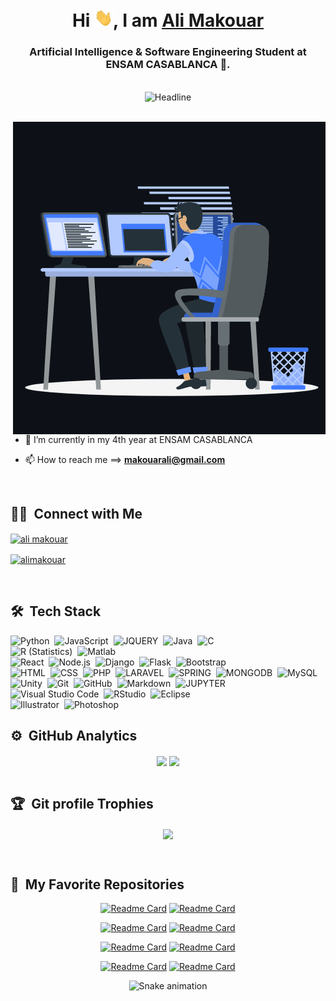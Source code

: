 <h1 align="center">Hi <img src="https://raw.githubusercontent.com/ABSphreak/ABSphreak/master/gifs/Hi.gif" width="30px">, I am <a href="https://www.linkedin.com/in/ali-makouar/">Ali Makouar</a> </h1>

<h3 align="center">Artificial Intelligence & Software Engineering Student at ENSAM CASABLANCA 🌟.</h3>

<br>

 <div align=center>
        <img src="https://readme-typing-svg.herokuapp.com?color=%236FDA44&size=32&center=true&vCenter=true&width=600&height=50&lines=Welcome+To+My+Profile+!" alt="Headline" />
    </div>
<br>




<p><img align="right" src="animation_500_kxa883sd.gif" alt="alimakouar" /></p>


- 🌱 I’m currently in my 4th year at ENSAM CASABLANCA

- 📫 How to reach me ==>  **makouarali@gmail.com**

<br>

## 🤝🏻 &nbsp;Connect with Me

<p align="left">
  <a href="https://www.linkedin.com/in/ali-makouar/" target="_blank"><img align="center"
      src="https://img.shields.io/badge/LinkedIn-0077B5?style=for-the-badge&logo=linkedin&logoColor=white"
      alt="ali makouar" /></a>

 <a href="mailto:makouarali@gmail.com" target="_blank"><img align="center"
      src="https://img.shields.io/badge/Gmail-D14836?style=for-the-badge&logo=gmail&logoColor=white"
      alt="alimakouar" /></a>
</p>

<br>

## 🛠 &nbsp;Tech Stack

![Python](https://img.shields.io/badge/-Python-05122A?style=flat&logo=python)&nbsp;
![JavaScript](https://img.shields.io/badge/-JavaScript-05122A?style=flat&logo=javascript)&nbsp;
![JQUERY](https://img.shields.io/badge/-JQUERY-05122A?style=flat&logo=jquery)&nbsp;
![Java](https://img.shields.io/badge/-Java-05122A?style=flat&logo=Java&logoColor=FFA518)&nbsp;
![C](https://img.shields.io/badge/-C-05122A?style=flat&logo=C&logoColor=A8B9CC)\
![R (Statistics)](https://img.shields.io/badge/-R-05122A?style=flat&logo=R&logoColor=276DC3)&nbsp;
![Matlab](https://www.mathworks.com/matlabcentral/images/matlab-file-exchange.svg)\
![React](https://img.shields.io/badge/-React-05122A?style=flat&logo=react)&nbsp;
![Node.js](https://img.shields.io/badge/-Node.js-05122A?style=flat&logo=node.js)&nbsp;
![Django](https://img.shields.io/badge/-Django-05122A?style=flat&logo=django&logoColor=092E20)&nbsp;
![Flask](https://img.shields.io/badge/-Flask-05122A?style=flat&logo=flask)&nbsp;
![Bootstrap](https://img.shields.io/badge/-Bootstrap-05122A?style=flat&logo=bootstrap&logoColor=563D7C)\
![HTML](https://img.shields.io/badge/-HTML-05122A?style=flat&logo=HTML5)&nbsp;
![CSS](https://img.shields.io/badge/-CSS-05122A?style=flat&logo=CSS3&logoColor=1572B6)&nbsp;
![PHP](https://img.shields.io/badge/-PHP-05122A?style=flat&logo=php)&nbsp;
![LARAVEL](https://img.shields.io/badge/-LARAVEL-05122A?style=flat&logo=laravel)&nbsp;
![SPRING](https://img.shields.io/badge/-SPRING-05122A?style=flat&logo=spring)&nbsp;
![MONGODB](https://img.shields.io/badge/MongoDB-05122A?style=flat&logo=mongodb&logoColor=4EA94B)&nbsp;
![MySQL](https://img.shields.io/badge/MYSQL-05122A?style=flat&logo=mysql)&nbsp;
![Unity](https://img.shields.io/badge/Unity-05122A?style=flat&logo=unity)&nbsp;
![Git](https://img.shields.io/badge/-Git-05122A?style=flat&logo=git)&nbsp;
![GitHub](https://img.shields.io/badge/-GitHub-05122A?style=flat&logo=github)&nbsp;
![Markdown](https://img.shields.io/badge/-Markdown-05122A?style=flat&logo=markdown)&nbsp;
![JUPYTER](https://img.shields.io/badge/-Jupyter-05122A?style=flat&logo=jupyter)\
![Visual Studio Code](https://img.shields.io/badge/-Visual%20Studio%20Code-05122A?style=flat&logo=visual-studio-code&logoColor=007ACC)&nbsp;
![RStudio](https://img.shields.io/badge/-RStudio-05122A?style=flat&logo=rstudio)&nbsp;
![Eclipse](https://img.shields.io/badge/-Eclipse-05122A?style=flat&logo=eclipse-ide&logoColor=2C2255)\
![Illustrator](https://img.shields.io/badge/-Illustrator-05122A?style=flat&logo=adobe-illustrator)&nbsp;
![Photoshop](https://img.shields.io/badge/-Photoshop-05122A?style=flat&logo=adobe-photoshop)&nbsp;


## ⚙️ &nbsp;GitHub Analytics
<div align="center">
  <img align="center" height="180em" src="https://github-readme-stats-eight-theta.vercel.app/api?username=alimakouar&show_icons=true&theme=algolia&include_all_commits=true&count_private=true"/>
  <img align="center" height="180em" src="https://github-readme-stats-eight-theta.vercel.app/api/top-langs/?username=alimakouar&layout=compact&langs_count=8&theme=algolia"/>
  
<!--   <img align="center" src="https://github-readme-streak-stats.herokuapp.com/?user=alimakouar&theme=algolia&date_format=M%20j%5B%2C%20Y%5D" alt="alimakouar" /> -->
 
<!-- [![Ashutosh's github activity graph](https://activity-graph.herokuapp.com/graph?username=alimakouar&theme=react-dark)](https://github.com/ashutosh00710/github-readme-activity-graph)  -->
</div>
<br>

## 🏆 &nbsp;Git profile Trophies

<p align="center"><img align="center" src="https://github-profile-trophy.vercel.app/?username=alimakouar&theme=algolia" />
 </p>
<br>

## 📌 &nbsp;My Favorite Repositories

 <div align="center">
 
[![Readme Card](https://github-readme-stats.vercel.app/api/pin/?username=alimakouar&repo=OrientationFiliere&theme=algolia)](https://github.com/alimakouar/OrientationFiliere)
[![Readme Card](https://github-readme-stats.vercel.app/api/pin/?username=alimakouar&repo=Pneumonia-Detection-from-Chest-X-Ray-Images-with-Deep-Learning&theme=algolia)](https://github.com/alimakouar/Pneumonia-Detection-from-Chest-X-Ray-Images-with-Deep-Learning)

[![Readme Card](https://github-readme-stats.vercel.app/api/pin/?username=alimakouar&repo=Plateforme-212&theme=algolia)](https://github.com/alimakouar/Plateforme-212)
[![Readme Card](https://github-readme-stats.vercel.app/api/pin/?username=alimakouar&repo=Ensamacademy&theme=algolia)](https://github.com/alimakouar/Ensamacademy)

[![Readme Card](https://github-readme-stats.vercel.app/api/pin/?username=alimakouar&repo=web-scraping-bourse-maroc&theme=algolia)](https://github.com/alimakouar/web-scraping-bourse-maroc)
[![Readme Card](https://github-readme-stats.vercel.app/api/pin/?username=alimakouar&repo=EnsamGestion&theme=algolia)](https://github.com/alimakouar/EnsamGestion)

[![Readme Card](https://github-readme-stats.vercel.app/api/pin/?username=alimakouar&repo=map-android-app&theme=algolia)](https://github.com/alimakouar/map-android-app)
[![Readme Card](https://github-readme-stats.vercel.app/api/pin/?username=alimakouar&repo=quiz-with-scores&theme=algolia)](https://github.com/alimakouar/quiz-with-scores)



 ![Snake animation](https://github.com/alimakouar/alimakouar/blob/output/github-contribution-grid-snake.svg)
 </div>
